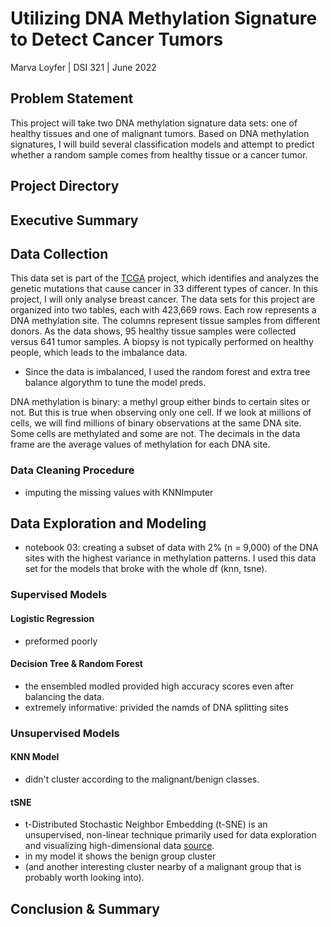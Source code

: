 # Utilizing DNA Methylation Signature to Detect Cancer Tumors
Marva Loyfer | DSI 321 | June 2022 
## Problem Statement
This project will take two DNA methylation signature data sets: one of healthy tissues and one of malignant tumors. Based on DNA methylation signatures, I will build several classification models and attempt to predict whether a random sample comes from healthy tissue or a cancer tumor.
## Project Directory
## Executive Summary
## Data Collection
This data set is part of the [TCGA](https://www.cancer.gov/about-nci/organization/ccg/research/structural-genomics/tcga) project, which identifies and analyzes the genetic mutations that cause cancer in 33 different types of cancer. In this project, I will only analyse breast cancer.
The data sets for this project are organized into two tables, each with 423,669 rows. Each row represents a DNA methylation site. The columns represent tissue samples from different donors.
As the data shows, 95 healthy tissue samples were collected versus 641 tumor samples. A biopsy is not typically performed on healthy people, which leads to the imbalance data.  
- Since the data is imbalanced, I used the random forest and extra tree balance algorythm to tune the model preds.

DNA methylation is binary: a methyl group either binds to certain sites or not. But this is true when observing only one cell. If we look at millions of cells, we will find millions of binary observations at the same DNA site. Some cells are methylated and some are not. The decimals in the data frame are the average values of methylation for each DNA site.
### Data Cleaning Procedure
- imputing the missing values with KNNImputer
## Data Exploration and Modeling
- notebook 03: creating a subset of data with 2% (n = 9,000) of the DNA sites with the highest variance in methylation patterns. I used this data set for the models that broke with the whole df (knn, tsne). 
### Supervised Models
#### Logistic Regression
- preformed poorly
#### Decision Tree & Random Forest
- the ensembled modled provided high accuracy scores even after balancing the data.
- extremely informative: privided the namds of DNA splitting sites
### Unsupervised Models
#### KNN Model
- didn't cluster according to the malignant/benign classes.
#### tSNE
- t-Distributed Stochastic Neighbor Embedding (t-SNE) is an unsupervised, non-linear technique primarily used for data exploration and visualizing high-dimensional data [source](https://towardsdatascience.com/an-introduction-to-t-sne-with-python-example-5a3a293108d1). 
- in my model it shows the benign group cluster
- (and another interesting cluster nearby of a malignant group that is probably worth looking into).
## Conclusion & Summary
